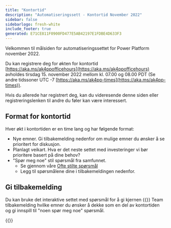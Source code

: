 ```yaml
---
title: "Kontortid"
description: "Automatiseringssett - Kontortid November 2022"
sidebar: false
sidebarlogo: fresh-white
include_footer: true
generated: E71CE811F0900FD477E5AB42197E1FDBE4D633F3
---
```


Velkommen til målsiden for automatiseringssettet for Power Platform november 2022.

Du kan registrere deg for økten for kontortid [https://aka.ms/ak4ppofficehours](https://aka.ms/ak4ppofficehours) avholdes tirsdag 15. november 2022 mellom kl. 07.00 og 08.00 PDT (Se andre tidssoner UTC -7 [https://aka.ms/ak4pp-times](https://aka.ms/ak4pp-times)).

Hvis du allerede har registrert deg, kan du videresende denne siden eller registreringslenken til andre du føler kan være interessert.

## Format for kontortid

Hver økt i kontortiden er en time lang og har følgende format:

- Nye emner. Gi tilbakemelding nedenfor om mulige emner du ønsker å se prioritert for diskusjon.
- Planlagt veikart. Hva er det neste settet med investeringer vi bør prioritere basert på dine behov?
- "Spør meg noe" stil spørsmål fra samfunnet.
    - Se gjennom våre [Ofte stilte spørsmål](/nb/frequently-asked-questions)
    - Legg til spørsmålene dine i tilbakemeldingen nedenfor.

## Gi tilbakemelding

Du kan bruke det interaktive settet med spørsmål for å gi kjernen {{<product-name>}} Team tilbakemelding hvilke emner du ønsker å dekke som en del av kontortiden og gi innspill til "noen spør meg noe" spørsmål.

{{<questions name="/content/nb/office-hours/november-2022.json" completed="Takk for at du fullfører tilbakemeldingen" showNavigationButtons="false" locale="nb">}}

